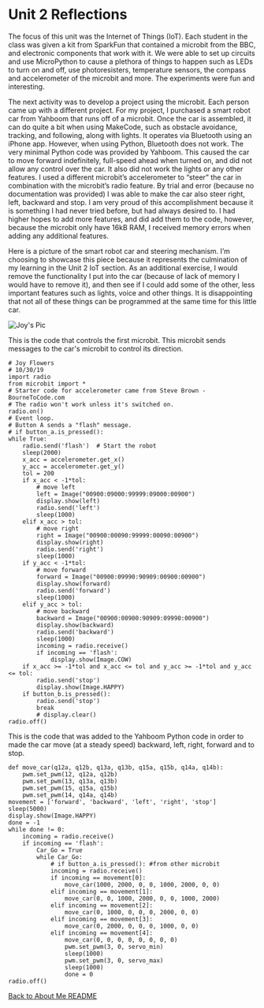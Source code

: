 
# Unit 2 Reflections

The focus of this unit was the Internet of Things (IoT). Each student in the class was given a kit from SparkFun that contained a 
microbit from the BBC, and electronic components that work with it. We were able to set up circuits and use MicroPython to cause a 
plethora of things to happen such as LEDs to turn on and off, use photoresisters, temperature sensors, the compass and accelerometer 
of the microbit and more. The experiments were fun and interesting. 

The next activity was to develop a project using the microbit. Each person came up with a different project. For my project, I 
purchased a smart robot car from Yahboom that runs off of a microbit. Once the car is assembled, it can do quite a bit when using 
MakeCode, such as obstacle avoidance, tracking, and following, along with lights. It operates via Bluetooth using an iPhone app. 
However, when using Python, Bluetooth does not work. The very minimal Python code was provided by Yahboom. This caused the car to 
move forward indefinitely, full-speed ahead when turned on, and did not allow any control over the car. It also did not work the 
lights or any other features. I used a different microbit’s accelerometer to “steer” the car in combination with the microbit’s 
radio feature. By trial and error (because no documentation was provided) I was able to make the car also steer right, left, backward 
and stop. I am very proud of this accomplishment because it is something I had never tried before, but had always desired to.  I had 
higher hopes to add more features, and did add them to the code, however, because the microbit only have 16kB RAM, I received memory 
errors when adding any additional features. 

Here is a picture of the smart robot car and steering mechanism. I’m choosing to showcase this piece because it represents the 
culmination of my learning in the Unit 2 IoT section. As an additional exercise, I would remove the functionality I put into the 
car (because of lack of memory I would have to remove it), and then see if I could add some of the other, less important features 
such as lights, voice and other things. It is disappointing that not all of these things can be programmed at the same time for this 
little car.

![Joy's Pic](https://user-images.githubusercontent.com/12633041/64592650-4dad4400-d361-11e9-87a4-c58f519dbdc0.jpg)

This is the code that controls the first microbit. This microbit sends messages to the car's microbit to control its direction.

    # Joy Flowers
    # 10/30/19
    import radio
    from microbit import *
    # Starter code for accelerometer came from Steve Brown - BourneToCode.com
    # The radio won't work unless it's switched on.
    radio.on()
    # Event loop.
    # Button A sends a "flash" message.
    # if button_a.is_pressed():
    while True:
        radio.send('flash')  # Start the robot
        sleep(2000)
        x_acc = accelerometer.get_x()
        y_acc = accelerometer.get_y()
        tol = 200
        if x_acc < -1*tol:
            # move left
            left = Image("00900:09000:99999:09000:00900")
            display.show(left)
            radio.send('left')
            sleep(1000)
        elif x_acc > tol:
            # move right
            right = Image("00900:00090:99999:00090:00900")
            display.show(right)
            radio.send('right')
            sleep(1000)
        if y_acc < -1*tol:
            # move forward
            forward = Image("00900:09990:90909:00900:00900")
            display.show(forward)
            radio.send('forward')
            sleep(1000)
        elif y_acc > tol:
            # move backward
            backward = Image("00900:00900:90909:09990:00900")
            display.show(backward)
            radio.send('backward')
            sleep(1000)
            incoming = radio.receive()
            if incoming == 'flash':
                display.show(Image.COW)
        if x_acc >= -1*tol and x_acc <= tol and y_acc >= -1*tol and y_acc <= tol:
            radio.send('stop')
            display.show(Image.HAPPY)
        if button_b.is_pressed():
            radio.send('stop')
            break
            # display.clear()
    radio.off()   

This is the code that was added to the Yahboom Python code in order to made the car move (at a steady speed) backward, left, right, 
forward and to stop.

    def move_car(q12a, q12b, q13a, q13b, q15a, q15b, q14a, q14b):
        pwm.set_pwm(12, q12a, q12b)
        pwm.set_pwm(13, q13a, q13b)
        pwm.set_pwm(15, q15a, q15b)
        pwm.set_pwm(14, q14a, q14b)
    movement = ['forward', 'backward', 'left', 'right', 'stop']
    sleep(5000)
    display.show(Image.HAPPY)
    done = -1
    while done != 0:
        incoming = radio.receive()
        if incoming == 'flash':
            Car_Go = True
            while Car_Go:
                # if button_a.is_pressed(): #from other microbit
                incoming = radio.receive()
                if incoming == movement[0]:
                    move_car(1000, 2000, 0, 0, 1000, 2000, 0, 0)
                elif incoming == movement[1]:
                    move_car(0, 0, 1000, 2000, 0, 0, 1000, 2000)
                elif incoming == movement[2]:
                    move_car(0, 1000, 0, 0, 0, 2000, 0, 0)
                elif incoming == movement[3]:
                    move_car(0, 2000, 0, 0, 0, 1000, 0, 0)
                elif incoming == movement[4]:
                    move_car(0, 0, 0, 0, 0, 0, 0, 0)
                    pwm.set_pwm(3, 0, servo_min)
                    sleep(1000)
                    pwm.set_pwm(3, 0, servo_max)
                    sleep(1000)
                    done = 0
    radio.off()

[Back to About Me README](README.md) 
